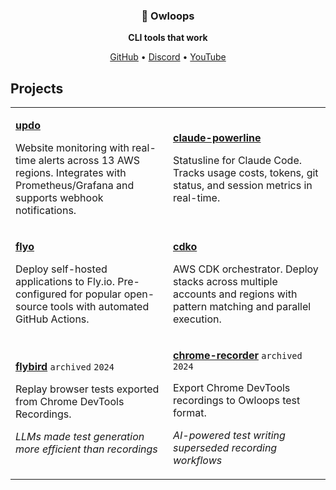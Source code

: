 <div align="center">

<h3>🦉 Owloops</h3>

<p><strong>CLI tools that work</strong></p>

[GitHub](https://github.com/owloops) • [Discord](https://discord.gg/aFrPHspzzs) • [YouTube](https://www.youtube.com/@owloops)

</div>

## Projects

<table>
<tr>
<td width="50%">

**[updo](https://github.com/Owloops/updo)**

Website monitoring with real-time alerts across 13 AWS regions. Integrates with Prometheus/Grafana and supports webhook notifications.

</td>
<td width="50%">

**[claude-powerline](https://github.com/Owloops/claude-powerline)**

Statusline for Claude Code. Tracks usage costs, tokens, git status, and session metrics in real-time.

</td>
</tr>
<tr>
<td width="50%">

**[flyo](https://github.com/Owloops/flyo)**

Deploy self-hosted applications to Fly.io. Pre-configured for popular open-source tools with automated GitHub Actions.

</td>
<td width="50%">

**[cdko](https://github.com/Owloops/cdko)**

AWS CDK orchestrator. Deploy stacks across multiple accounts and regions with pattern matching and parallel execution.

</td>
</tr>
<tr>
<td width="50%">

**[flybird](https://github.com/owloops/flybird)** `archived` `2024`

Replay browser tests exported from Chrome DevTools Recordings.

*LLMs made test generation more efficient than recordings*

</td>
<td width="50%">

**[chrome-recorder](https://github.com/owloops/owloops-chrome-recorder)** `archived` `2024`

Export Chrome DevTools recordings to Owloops test format.

*AI-powered test writing superseded recording workflows*

</td>
</tr>
</table>
